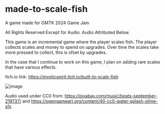 # made-to-scale-fish
 A game made for GMTK 2024 Game Jam

 All Rights Reserved Except for Audio. Audio Attributed Below.

 This game is an incremental game where the player scales fish. The player collects scales and money to spend on upgrades. Over time the scales take more pressed to collect, this is ofset by upgrades.

 In the case that I continue to work on this game, I plan on adding rare scales that have various effects.

 Itch.io link:
 https://mysticspirit.itch.io/built-to-scale-fish

![image](https://github.com/user-attachments/assets/7481ceb6-0ba9-46f7-b04e-04f18d2710db)


Audio used under CC0 from:
https://pixabay.com/music/beats-september-219737/ and
https://opengameart.org/content/40-cc0-water-splash-slime-sfx
 

